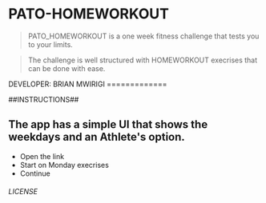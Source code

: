 # PATO-HOMEWORKOUT
> PATO_HOMEWORKOUT is a one week fitness challenge that tests you to your limits.

> The challenge is well structured with HOMEWORKOUT execrises that can be done with ease. 

DEVELOPER:      BRIAN MWIRIGI
                =============

##INSTRUCTIONS##

## The app has a simple UI that shows the weekdays and an Athlete's option.
*  Open the link
*   Start on Monday execrises
*   Continue

###### LICENSE
